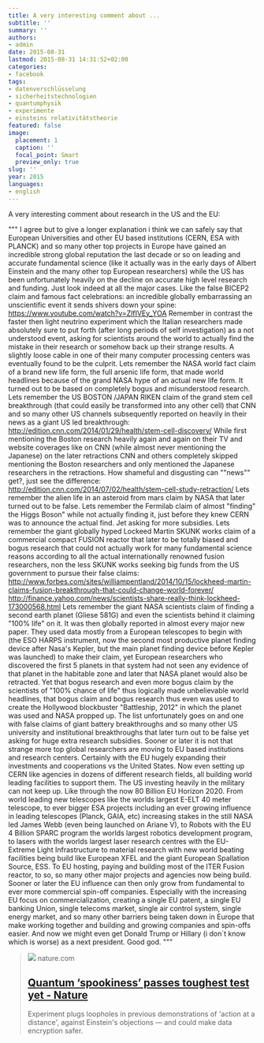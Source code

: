 ```yaml
---
title: A very interesting comment about ...
subtitle: ''
summary: ''
authors:
- admin
date: 2015-08-31
lastmod: 2015-08-31 14:31:52+02:00
categories:
- facebook
tags:
- datenverschlüsselung
- sicherheitstechnologien
- quantumphysik
- experimente
- einsteins relativitätstheorie
featured: false
image:
  placement: 1
  caption: ''
  focal_point: Smart
  preview_only: true
slug: ''
year: 2015
languages:
- english
---
```


A very interesting comment about research in the US and the EU:

"""
I agree but to give a longer explanation i think we can safely say that European Universities and other EU based institutions (CERN, ESA with PLANCK) and so many other top projects in Europe have gained an incredible strong global reputation the last decade or so on leading and accurate fundamental science (like it actually was in the early days of Albert Einstein and the many other top European researchers) while the US has been unfortunately heavily on the decline on accurate high level research and funding. Just look indeed at all the major cases. Like the false BICEP2 claim and famous fact celebrations: an incredible globally embarrassing an unscientific event it sends shivers down your spine: https://www.youtube.com/watch?v=ZlfIVEy_YOA Remember in contrast the faster then light neutrino experiment which the Italian researchers made absolutely sure to put forth (after long periods of self investigation) as a not understood event, asking for scientists around the world to actually find the mistake in their research or somehow back up their strange results. A slightly loose cable in one of their many computer processing centers was eventually found to be the culprit. Lets remember the NASA world fact claim of a brand new life form, the full arsenic life form, that made world headlines because of the grand NASA hype of an actual new life form. It turned out to be based on completely bogus and misunderstood research. Lets remember the US BOSTON /JAPAN RIKEN claim of the grand stem cell breakthrough (that could easily be transformed into any other cell) that CNN and so many other US channels subsequently reported on heavily in their news as a giant US led breakthrough: http://edition.cnn.com/2014/01/29/health/stem-cell-discovery/ While first mentioning the Boston research heavily again and again on their TV and website coverages like on CNN (while almost never mentioning the Japanese) on the later retractions CNN and others completely skipped mentioning the Boston researchers and only mentioned the Japanese researchers in the retractions. How shameful and disgusting can ""news"" get?, just see the difference: http://edition.cnn.com/2014/07/02/health/stem-cell-study-retraction/ Lets remember the alien life in an asteroid from mars claim by NASA that later turned out to be false. Lets remember the Fermilab claim of almost "finding" the Higgs Boson" while not actually finding it, just before they knew CERN was to announce the actual find. Jet asking for more subsidies. Lets remember the giant globally hyped Lockeed Martin SKUNK works claim of a commercial compact FUSION reactor that later to be totally biased and bogus research that could not actually work for many fundamental science reasons according to all the actual internationally renowned fusion researchers, non the less SKUNK works seeking big funds from the US government to pursue their false claims: http://www.forbes.com/sites/williampentland/2014/10/15/lockheed-martin-claims-fusion-breakthrough-that-could-change-world-forever/ http://finance.yahoo.com/news/scientists-share-really-think-lockheed-173000568.html Lets remember the giant NASA scientists claim of finding a second earth planet (Gliese 581G) and even the scientists behind it claiming "100% life" on it. It was then globally reported in almost every major new paper. They used data mostly from a European telescopes to begin with (the ESO HARPS instrument, now the second most productive planet finding device after Nasa's Kepler, but the main planet finding device before Kepler was launched) to make their claim, yet European researchers who discovered the first 5 planets in that system had not seen any evidence of that planet in the habitable zone and later that NASA planet would also be retracted. Yet that bogus research and even more bogus claim by the scientists of "100% chance of life" thus logically made unbelievable world headlines, that bogus claim and bogus research thus even was used to create the Hollywood blockbuster "Battleship, 2012" in which the planet was used and NASA propped up. The list unfortunately goes on and one with false claims of giant battery breakthroughs and so many other US university and institutional breakthroughs that later turn out to be false yet asking for huge extra research subsidies. Sooner or later it is not that strange more top global researchers are moving to EU based institutions and research centers. Certainly with the EU hugely expanding their investments and cooperations vs the United States. Now even setting up CERN like agencies in dozens of different research fields, all building world leading facilities to support them. The US investing heavily in the military can not keep up. Like through the now 80 Billion EU Horizon 2020. From world leading new telescopes like the worlds largest E-ELT 40 meter telescope, to ever bigger ESA projects including an ever growing influence in leading telescopes (Planck, GAIA, etc) increasing stakes in the still NASA led James Webb (even being launched on Ariane V), to Robots with the EU 4 Billion SPARC program the worlds largest robotics development program, to lasers with the worlds largest laser research centres with the EU- Extreme Light Infrastructure to material research with new world beating facilities being build like European XFEL and the giant European Spallation Source, ESS. To EU hosting, paying and building most of the ITER Fusion reactor, to so, so many other major projects and agencies now being build. Sooner or later the EU influence can then only grow from fundamental to ever more commercial spin-off companies. Especially with the increasing EU focus on commercialization, creating a single EU patent, a single EU banking Union, single telecoms market, single air control system, single energy market, and so many other barriers being taken down in Europe that make working together and building and growing companies and spin-offs easier. And now we might even get Donald Trump or Hillary (i don`t know which is worse) as a next president. Good god.
"""﻿
> [![](https://media.springernature.com/m685/springer-static/image/art%3A10.1038%2Fnature.2015.18255/MediaObjects/41586_2015_Article_BFnature201518255_Figa_HTML.jpg)](http://www.nature.com/news/quantum-spookiness-passes-toughest-test-yet-1.18255#comment-2226264905)
> nature.com
> ## [Quantum ‘spookiness’ passes toughest test yet - Nature](http://www.nature.com/news/quantum-spookiness-passes-toughest-test-yet-1.18255#comment-2226264905)
>
>Experiment plugs loopholes in previous demonstrations of 'action at a distance', against Einstein's objections — and could make data encryption safer.